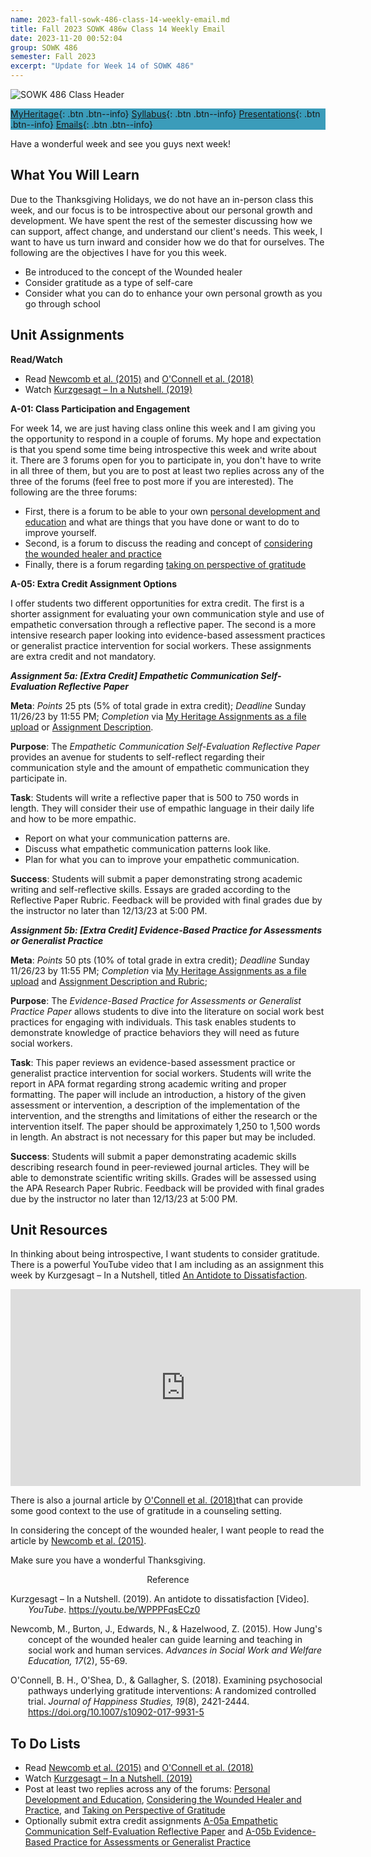 ```yaml
---
name: 2023-fall-sowk-486-class-14-weekly-email.md
title: Fall 2023 SOWK 486w Class 14 Weekly Email
date: 2023-11-20 00:52:04
group: SOWK 486
semester: Fall 2023
excerpt: "Update for Week 14 of SOWK 486"
---
```


![SOWK 486 Class Header](https://jacobrcampbell.com/assets/media/2020-fall-sowk-486-class-header.png)

<div style="background-color: #3b9cba; width: 100%;" markdown="1">

[MyHeritage](https://myheritage.heritage.edu/ICS/Academics/SOWK/SOWK_486W/2324_FA-SOWK_486W-1/){: .btn .btn--info}
[Syllabus](https://jacobrcampbell.com/assets/media/2023-fall-sowk-486w-1-course-syllabus.pdf){: .btn .btn--info}
[Presentations](https://presentations.jacobrcampbell.com){: .btn .btn--info}
[Emails](https://jacobrcampbell.com/communications/){: .btn .btn--info}

</div>

Have a wonderful week and see you guys next week!


## What You Will Learn

Due to the Thanksgiving Holidays, we do not have an in-person class this week, and our focus is to be introspective about our personal growth and development. We have spent the rest of the semester discussing how we can support, affect change, and understand our client's needs. This week, I want to have us turn inward and consider how we do that for ourselves. The following are the objectives I have for you this week.

- Be introduced to the concept of the Wounded healer
- Consider gratitude as a type of self-care
- Consider what you can do to enhance your own personal growth as you go through school


## Unit Assignments

**Read/Watch**

- Read [Newcomb et al. (2015)](https://myheritage.heritage.edu/ICS/Portlets/ICS/Handoutportlet/viewhandler.ashx?handout_id=f0a43640-5319-4f50-ba9b-45e435585ad6) and [O'Connell et al. (2018)](https://myheritage.heritage.edu/ICS/Portlets/ICS/Handoutportlet/viewhandler.ashx?handout_id=387afac4-7cf2-46dd-aa24-5ca4ad137379)
- Watch [Kurzgesagt – In a Nutshell. (2019)](https://youtu.be/WPPPFqsECz0)


**A-01: Class Participation and Engagement**

For week 14, we are just having class online this week and I am giving you the opportunity to respond in a couple of forums. My hope and expectation is that you spend some time being introspective this week and write about it. There are 3 forums open for you to participate in, you don't have to write in all three of them, but you are to post at least two replies across any of the three of the forums (feel free to post more if you are interested). The following are the three forums:

- First, there is a forum to be able to your own [personal development and education](https://myheritage.heritage.edu/ICS/Academics/SOWK/SOWK_486W/2324_FA-SOWK_486W-1/W-14_1120_—_1126.jnz?portlet=Group_Discussion_Forums&screen=PostView&screenType=change&id=2b9643c5-690d-480e-838c-7d94941c8e8e) and what are things that you have done or want to do to improve yourself.
- Second, is a forum to discuss the reading and concept of [considering the wounded healer and practice](https://myheritage.heritage.edu/ICS/Academics/SOWK/SOWK_486W/2324_FA-SOWK_486W-1/W-14_1120_—_1126.jnz?portlet=Group_Discussion_Forums&screen=PostView&screenType=change&id=f53ddfb1-df9b-44d4-9cf2-95d8aa9e36b6)
- Finally, there is a forum regarding [taking on perspective of gratitude](https://myheritage.heritage.edu/ICS/Academics/SOWK/SOWK_486W/2324_FA-SOWK_486W-1/W-14_1120_—_1126.jnz?portlet=Group_Discussion_Forums&screen=PostView&screenType=change&id=6a666a5f-0a52-45ef-b933-245756bbd3e2)

**A-05: Extra Credit Assignment Options**

I offer students two different opportunities for extra credit. The first is a shorter assignment for evaluating your own communication style and use of empathetic conversation through a reflective paper. The second is a more intensive research paper looking into evidence-based assessment practices or generalist practice intervention for social workers. These assignments are extra credit and not mandatory.

_**Assignment 5a: [Extra Credit] Empathetic Communication Self-Evaluation Reflective Paper**_

**Meta**: _Points_ 25 pts (5% of total grade in extra credit); _Deadline_ Sunday 11/26/23 by 11:55 PM; _Completion_ via [My Heritage Assignments as a file upload](https://myheritage.heritage.edu/ICS/Academics/SOWK/SOWK_486W/2324_FA-SOWK_486W-1/Assignments.jnz?portlet=Coursework&screen=AssignmentDetailView&screenType=change&id=f10f4224-ff18-4554-b86c-9f6f9755a8f4) or [Assignment Description](https://myheritage.heritage.edu/ICS/Portlets/ICS/Handoutportlet/viewhandler.ashx?handout_id=ef616835-7f6d-4c9e-8982-9b12b9582387).

**Purpose**: The _Empathetic Communication Self-Evaluation Reflective Paper_ provides an avenue for students to self-reflect regarding their communication style and the amount of empathetic communication they participate in. 

**Task**: Students will write a reflective paper that is 500 to 750 words in length. They will consider their use of empathic language in their daily life and how to be more empathic.

- Report on what your communication patterns are.
- Discuss what empathetic communication patterns look like.
- Plan for what you can to improve your empathetic communication.

**Success**: Students will submit a paper demonstrating strong academic writing and self-reflective skills. Essays are graded according to the Reflective Paper Rubric. Feedback will be provided with final grades due by the instructor no later than 12/13/23 at 5:00 PM.

_**Assignment 5b: [Extra Credit] Evidence-Based Practice for Assessments or Generalist Practice**_

**Meta**:  _Points_ 50 pts (10% of total grade in extra credit); _Deadline_ Sunday 11/26/23 by 11:55 PM; _Completion_ via [My Heritage Assignments as a file upload](https://myheritage.heritage.edu/ICS/Academics/SOWK/SOWK_486W/2324_FA-SOWK_486W-1/Assignments.jnz?portlet=Coursework&screen=AssignmentDetailView&screenType=change&id=80c21e7e-498c-4059-b222-f5db5a63e727) and [Assignment Description and Rubric](https://myheritage.heritage.edu/ICS/Portlets/ICS/Handoutportlet/viewhandler.ashx?handout_id=475cad36-c267-4098-a5d4-542be1735e2f);

**Purpose**: The _Evidence-Based Practice for Assessments or Generalist Practice Paper_ allows students to dive into the literature on social work best practices for engaging with individuals. This task enables students to demonstrate knowledge of practice behaviors they will need as future social workers.

**Task**: This paper reviews an evidence-based assessment practice or generalist practice intervention for social workers. Students will write the report in APA format regarding strong academic writing and proper formatting. The paper will include an introduction, a history of the given assessment or intervention, a description of the implementation of the intervention, and the strengths and limitations of either the research or the intervention itself. The paper should be approximately 1,250 to 1,500 words in length. An abstract is not necessary for this paper but may be included.

**Success**:  Students will submit a paper demonstrating academic skills describing research found in peer-reviewed journal articles. They will be able to demonstrate scientific writing skills. Grades will be assessed using the APA Research Paper Rubric. Feedback will be provided with final grades due by the instructor no later than 12/13/23 at 5:00 PM.


## Unit Resources

In thinking about being introspective, I want students to consider gratitude. There is a powerful YouTube video that I am including as an assignment this week by Kurzgesagt – In a Nutshell, titled [An Antidote to Dissatisfaction](https://youtu.be/WPPPFqsECz0).

<iframe width="560" height="315" src="https://www.youtube.com/embed/WPPPFqsECz0" title="YouTube video player" frameborder="0" allow="accelerometer; autoplay; clipboard-write; encrypted-media; gyroscope; picture-in-picture" allowfullscreen></iframe>

There is also a journal article by [O'Connell et al. (2018)](https://myheritage.heritage.edu/ICS/Portlets/ICS/Handoutportlet/viewhandler.ashx?handout_id=387afac4-7cf2-46dd-aa24-5ca4ad137379)that can provide some good context to the use of gratitude in a counseling setting.

In considering the concept of the wounded healer, I want people to read the article by [Newcomb et al. (2015)](https://myheritage.heritage.edu/ICS/Portlets/ICS/Handoutportlet/viewhandler.ashx?handout_id=f0a43640-5319-4f50-ba9b-45e435585ad6).

Make sure you have a wonderful Thanksgiving.

<div style="text-align: center" markdown="1">
Reference
</div>
<div style="margin: 0 0 0 2em; text-indent: -2em;" markdown="1">

Kurzgesagt – In a Nutshell. (2019). An antidote to dissatisfaction [Video]. _YouTube_. <https://youtu.be/WPPPFqsECz0>

Newcomb, M., Burton, J., Edwards, N., & Hazelwood, Z. (2015). How Jung's concept of the wounded healer can guide learning and teaching in social work and human services. _Advances in Social Work and Welfare Education, 17_(2), 55-69. 

O'Connell, B. H., O'Shea, D., & Gallagher, S. (2018). Examining psychosocial pathways underlying gratitude interventions: A randomized controlled trial. _Journal of Happiness Studies, 19_(8), 2421-2444. <https://doi.org/10.1007/s10902-017-9931-5>
    
</div>

## To Do Lists

- Read [Newcomb et al. (2015)](https://myheritage.heritage.edu/ICS/Portlets/ICS/Handoutportlet/viewhandler.ashx?handout_id=f0a43640-5319-4f50-ba9b-45e435585ad6) and [O'Connell et al. (2018)](https://myheritage.heritage.edu/ICS/Portlets/ICS/Handoutportlet/viewhandler.ashx?handout_id=387afac4-7cf2-46dd-aa24-5ca4ad137379)
- Watch [Kurzgesagt – In a Nutshell. (2019)](https://youtu.be/WPPPFqsECz0)
- Post at least two replies across any of the forums: [Personal Development and Education](https://myheritage.heritage.edu/ICS/Academics/SOWK/SOWK_486W/2324_FA-SOWK_486W-1/W-14_1120_—_1126.jnz?portlet=Group_Discussion_Forums&screen=PostView&screenType=change&id=2b9643c5-690d-480e-838c-7d94941c8e8e), [Considering the Wounded Healer and Practice](https://myheritage.heritage.edu/ICS/Academics/SOWK/SOWK_486W/2324_FA-SOWK_486W-1/W-14_1120_—_1126.jnz?portlet=Group_Discussion_Forums&screen=PostView&screenType=change&id=f53ddfb1-df9b-44d4-9cf2-95d8aa9e36b6), and [Taking on  Perspective of Gratitude](https://myheritage.heritage.edu/ICS/Academics/SOWK/SOWK_486W/2324_FA-SOWK_486W-1/W-14_1120_—_1126.jnz?portlet=Group_Discussion_Forums&screen=PostView&screenType=change&id=6a666a5f-0a52-45ef-b933-245756bbd3e2)
- Optionally submit extra credit assignments [A-05a Empathetic Communication Self-Evaluation Reflective Paper](https://myheritage.heritage.edu/ICS/Academics/SOWK/SOWK_486W/2324_FA-SOWK_486W-1/Assignments.jnz?portlet=Coursework&screen=AssignmentDetailView&screenType=change&id=f10f4224-ff18-4554-b86c-9f6f9755a8f4) and [A-05b Evidence-Based Practice for Assessments or Generalist Practice](https://myheritage.heritage.edu/ICS/Academics/SOWK/SOWK_486W/2324_FA-SOWK_486W-1/Assignments.jnz?portlet=Coursework&screen=AssignmentDetailView&screenType=change&id=80c21e7e-498c-4059-b222-f5db5a63e727)